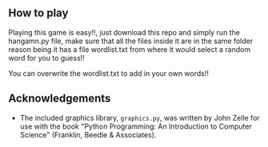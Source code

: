 ## How to play
Playing this game is easy!!, just download this repo and simply run the hangamn.py file, make sure that all the files inside it are in the same folder reason being it has a file wordlist.txt from where it would select a random word for you to guess!!

You can overwrite the wordlist.txt to add in your own words!!




## Acknowledgements
- The included graphics library, `graphics.py`, was written by John Zelle for use with the book "Python Programming: An Introduction to Computer Science" (Franklin, Beedle & Associates). 